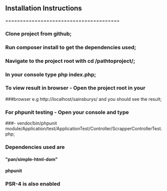 ## Installation Instructions
=======================================

### Clone project from github;
### Run composer install to get the dependencies used;
### Navigate to the project root with cd /pathtoproject/;
### In your console type php index.php;
### To view result in browser - Open the project root in your
###browser e.g http://localhost/sainsburys/ and you should see the result;
### For phpunit testing - Open your console and type 
###- vendor/bin/phpunit module/Application/test/ApplicationTest/Controller/ScrapperControllerTest.php;

### Dependencies used are
#### "pan/simple-html-dom"
####   phpunit
### PSR-4 is also enabled
